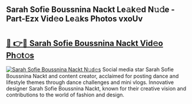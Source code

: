## Sarah Sofie Boussnina Nackt Le𝚊k𝚎d N𝚞𝚍e - Part-Ezx Vid𝚎o Le𝚊ks Photos vxoUv

# <h2><a href="http://fb0jo1.evod.top/?m=Sarah+Sofie+Boussnina+Nackt">🔗 👉🔴 Sarah Sofie Boussnina Nackt Vid𝚎o Ph𝚘t𝚘s</a></h2>

[![Sarah Sofie Boussnina Nackt N𝚞d𝚎s](https://i.imgur.com/8V9OHl7.gif)](http://fb0jo1.evod.top/?m=Sarah+Sofie+Boussnina+Nackt)
Social media star Sarah Sofie Boussnina Nackt and content creator, acclaimed for posting dance and lifestyle themes through dance challenges and mini vlogs. Innovative designer Sarah Sofie Boussnina Nackt, known for their creative vision and contributions to the world of fashion and design. 
